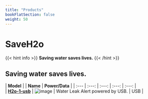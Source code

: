 ```yaml
---
title: "Products"
bookFlatSection: false
weight: 50
---
```

# SaveH2o

{{< hint info >}}
**Saving water saves lives.**
{{< /hint >}}

## Saving water saves lives.

| **Model**     |       |  **Name** | **Power/Data**      |
| :---             |     :---:   |    :---:       |  :---:         |  :---:        |  
| **[H2o-1-usb](/docs/docs/products/h2o-1-usb/)**       | ![image](https://user-images.githubusercontent.com/86032/93818244-7cc2ea80-fc30-11ea-8982-0f46f460bebf.png)  |  Water Leak Alert powered by USB.      | USB        |


